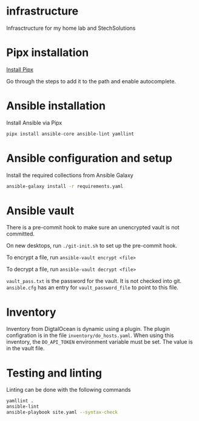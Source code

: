 # infrastructure
 Infrasctructure for my home lab and StechSolutions

# Pipx installation
[Install Pipx](https://github.com/pypa/pipx#on-linux-install-via-pip-requires-pip-190-or-later)

Go through the steps to add it to the path and enable autocomplete.

# Ansible installation
Install Ansible via Pipx
```bash
pipx install ansible-core ansible-lint yamllint
```

# Ansible configuration and setup

Install the required collections from Ansible Galaxy
```bash
ansible-galaxy install -r requirements.yaml
```

# Ansible vault
There is a pre-commit hook to make sure an unencrypted vault is not committed.

On new desktops, run `./git-init.sh` to set up the pre-commit hook.

To encrypt a file, run `ansible-vault encrypt <file>`

To decrypt a file, run `ansible-vault decrypt <file>`

`vault_pass.txt` is the password for the vault. It is not checked into git. `ansible.cfg` has an entry for `vault_password_file` to point to this file.

# Inventory
Inventory from DigtalOcean is dynamic using a plugin. The plugin configration is in the file `inventory/do_hosts.yaml`. When using this inventory, the `DO_API_TOKEN` environment variable must be set. The value is in the vault file.

# Testing and linting
Linting can be done with the following commands

```bash
yamllint .
ansible-lint
ansible-playbook site.yaml --syntax-check
```

